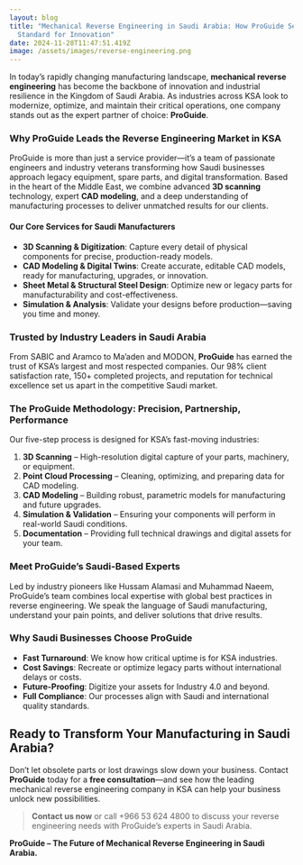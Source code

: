 ```yaml
---
layout: blog
title: "Mechanical Reverse Engineering in Saudi Arabia: How ProGuide Sets the
  Standard for Innovation"
date: 2024-11-28T11:47:51.419Z
image: /assets/images/reverse-engineering.png
---
```

In today’s rapidly changing manufacturing landscape, **mechanical reverse engineering** has become the backbone of innovation and industrial resilience in the Kingdom of Saudi Arabia. As industries across KSA look to modernize, optimize, and maintain their critical operations, one company stands out as the expert partner of choice: **ProGuide**.

### Why ProGuide Leads the Reverse Engineering Market in KSA

ProGuide is more than just a service provider—it’s a team of passionate engineers and industry veterans transforming how Saudi businesses approach legacy equipment, spare parts, and digital transformation. Based in the heart of the Middle East, we combine advanced **3D scanning** technology, expert **CAD modeling**, and a deep understanding of manufacturing processes to deliver unmatched results for our clients.

#### Our Core Services for Saudi Manufacturers

* **3D Scanning & Digitization**: Capture every detail of physical components for precise, production-ready models.
* **CAD Modeling & Digital Twins**: Create accurate, editable CAD models, ready for manufacturing, upgrades, or innovation.
* **Sheet Metal & Structural Steel Design**: Optimize new or legacy parts for manufacturability and cost-effectiveness.
* **Simulation & Analysis**: Validate your designs before production—saving you time and money.

### Trusted by Industry Leaders in Saudi Arabia

From SABIC and Aramco to Ma’aden and MODON, **ProGuide** has earned the trust of KSA’s largest and most respected companies. Our 98% client satisfaction rate, 150+ completed projects, and reputation for technical excellence set us apart in the competitive Saudi market.

### The ProGuide Methodology: Precision, Partnership, Performance

Our five-step process is designed for KSA’s fast-moving industries:

1. **3D Scanning** – High-resolution digital capture of your parts, machinery, or equipment.
2. **Point Cloud Processing** – Cleaning, optimizing, and preparing data for CAD modeling.
3. **CAD Modeling** – Building robust, parametric models for manufacturing and future upgrades.
4. **Simulation & Validation** – Ensuring your components will perform in real-world Saudi conditions.
5. **Documentation** – Providing full technical drawings and digital assets for your team.

### Meet ProGuide’s Saudi-Based Experts

Led by industry pioneers like Hussam Alamasi and Muhammad Naeem, ProGuide’s team combines local expertise with global best practices in reverse engineering. We speak the language of Saudi manufacturing, understand your pain points, and deliver solutions that drive results.

### Why Saudi Businesses Choose ProGuide

* **Fast Turnaround**: We know how critical uptime is for KSA industries.
* **Cost Savings**: Recreate or optimize legacy parts without international delays or costs.
* **Future-Proofing**: Digitize your assets for Industry 4.0 and beyond.
* **Full Compliance**: Our processes align with Saudi and international quality standards.

## Ready to Transform Your Manufacturing in Saudi Arabia?

Don’t let obsolete parts or lost drawings slow down your business. Contact **ProGuide** today for a **free consultation**—and see how the leading mechanical reverse engineering company in KSA can help your business unlock new possibilities.

> **Contact us now** or call +966 53 624 4800 to discuss your reverse engineering needs with ProGuide’s experts in Saudi Arabia.

**ProGuide – The Future of Mechanical Reverse Engineering in Saudi Arabia.**